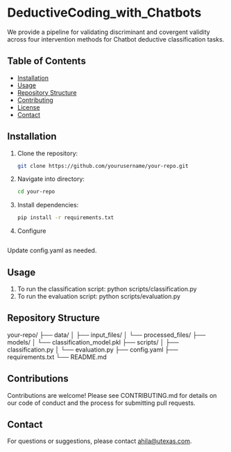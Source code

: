 # DeductiveCoding_with_Chatbots
We provide a pipeline for validating discriminant and covergent validity across four intervention methods for Chatbot deductive classification tasks.

## Table of Contents
- [Installation](#installation)
- [Usage](#usage)
- [Repository Structure](#repository-structure)
- [Contributing](#contributing)
- [License](#license)
- [Contact](#contact)

## Installation
1. Clone the repository:
   ```bash
   git clone https://github.com/yourusername/your-repo.git
2. Navigate into directory:
   ```bash
   cd your-repo
3. Install dependencies:
   ```bash
   pip install -r requirements.txt
4. Configure
   ```bash
  Update config.yaml as needed.  

## Usage
1. To run the classification script: 
python scripts/classification.py
2. To run the evaluation script: 
python scripts/evaluation.py 

## Repository Structure
your-repo/
├── data/
│   ├── input_files/
│   └── processed_files/
├── models/
│   └── classification_model.pkl
├── scripts/
│   ├── classification.py
│   └── evaluation.py
├── config.yaml
├── requirements.txt
└── README.md

## Contributions 
Contributions are welcome! Please see CONTRIBUTING.md for details on our code of conduct and the process for submitting pull requests.

## Contact 
For questions or suggestions, please contact ahila@utexas.com.
